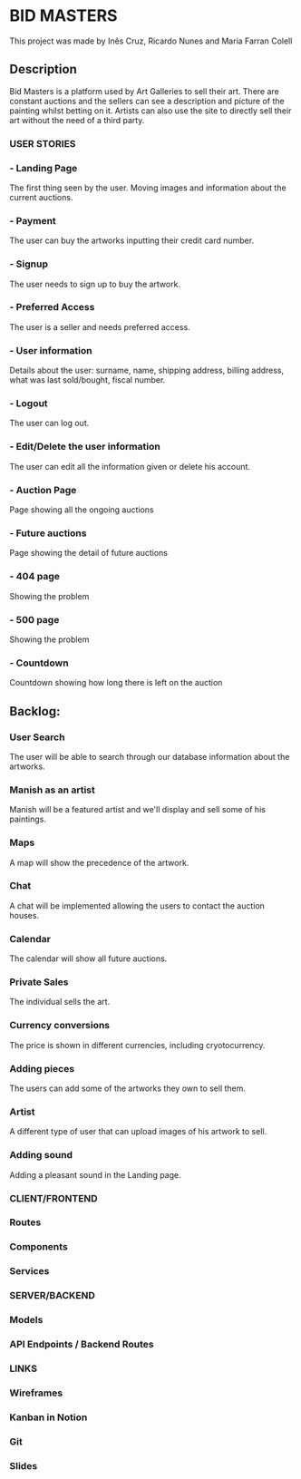 # BID MASTERS

This project was made by Inês Cruz, Ricardo Nunes and Maria Farran Colell 

## Description

Bid Masters is a platform used by Art Galleries to sell their art. There are constant auctions and the sellers can see a description and picture of the painting whilst betting on it. Artists can also use the site to directly sell their art without the need of a third party. 

### USER STORIES
### - Landing Page
The first thing seen by the user. Moving images and information about the current auctions. 
### - Payment 
The user can buy the artworks inputting their credit card number. 
### - Signup 
The user needs to sign up to buy the artwork. 
### - Preferred Access 
The user is a seller and needs preferred access. 
### - User information
Details about the user: surname, name, shipping address, billing address, what was last sold/bought, fiscal number.  
### - Logout
The user can log out. 
### - Edit/Delete the user information
The user can edit all the information given or delete his account. 
### - Auction Page
Page showing all the ongoing auctions
### - Future auctions
Page showing the detail of future auctions
### - 404 page
Showing the problem 
### - 500 page
Showing the problem
### - Countdown 
Countdown showing how long there is left on the auction


## Backlog:
### User Search 
The user will be able to search through our database information about the artworks. 
### Manish as an artist
Manish will be a featured artist and we'll display and sell some of his paintings.
### Maps
A map will show the precedence of the artwork.
### Chat
A chat will be implemented allowing the users to contact the auction houses.
### Calendar
The calendar will show all future auctions. 
### Private Sales
The individual sells the art. 
### Currency conversions
The price is shown in different currencies, including cryotocurrency. 
### Adding pieces
The users can add some of the artworks they own to sell them. 
### Artist
A different type of user that can upload images of his artwork to sell. 
### Adding sound
Adding a pleasant sound in the Landing page.

### CLIENT/FRONTEND
### Routes
### Components
### Services


### SERVER/BACKEND
### Models
### API Endpoints / Backend Routes


### LINKS
### Wireframes
### Kanban in Notion
### Git
### Slides

